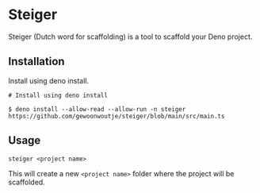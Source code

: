 # Steiger

Steiger (Dutch word for scaffolding) is a tool to scaffold your Deno project.

## Installation

Install using deno install.

```cli
# Install using deno install

$ deno install --allow-read --allow-run -n steiger https://github.com/gewoonwoutje/steiger/blob/main/src/main.ts
```

## Usage

```cli
steiger <project name>
```

This will create a new `<project name>` folder where the project will be scaffolded.
